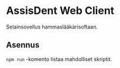 # AssisDent Web Client

Selainsovellus hammaslääkärisoftaan.

## Asennus

`npm run` -komento listaa mahdolliset skriptit.
